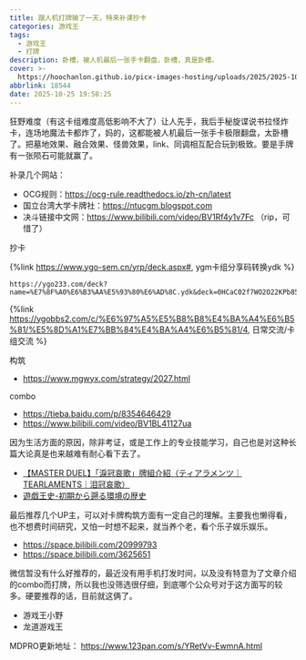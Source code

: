 ```yaml
---
title: 跟人机打牌输了一天，特来补课抄卡
categories: 游戏王
tags:
  - 游戏王
  - 打牌
description: 卧槽，被人机最后一张手卡翻盘，卧槽，真是卧槽。
cover: >-
  https://hoochanlon.github.io/picx-images-hosting/uploads/2025/2025-1025-205537.webp
abbrlink: 18544
date: 2025-10-25 19:58:25
---
```


狂野难度（有这卡组难度高低影响不大了）让人先手，我后手秘旋谍说书拉怪炸卡，连场地魔法卡都炸了，妈的，这都能被人机最后一张手卡极限翻盘，太卧槽了。把墓地效果、融合效果、怪兽效果，link、同调相互配合玩到极致。要是手牌有一张陨石可能就赢了。

补录几个网站：

* OCG规则：https://ocg-rule.readthedocs.io/zh-cn/latest
* 国立台湾大学卡牌社：https://ntucgm.blogspot.com
* 决斗链接中文网：https://www.bilibili.com/video/BV1Rf4y1v7Fc （rip，可惜了）

抄卡

{%link https://www.ygo-sem.cn/yrp/deck.aspx#, ygm卡组分享码转换ydk %}

```
https://ygo233.com/deck?name=%E7%8F%A0%E6%B3%AA%E5%93%80%E6%AD%8C.ydk&deck=0HCaC02f7WO2O22KPb85iNX4O6201rqO87igGrOAOA4oXDlOD4uAZNOF2vkzVOHOH5ixHbOKOK1JwHgONON7IMgb08YZP5gsLl4fTES0XJwBOWOW5wxlqOZOZ1KwoJ5mrGROd7d0x3069KKO02AghW6WR9T5NpbpOk79Ij5Om7JiaV6ykXJ4FxAg6zNyN1dRcI55cR13nnG20DDnG26lw4Oh3K56m1D16X76HgR0Rkhr5zpu37AAx91dZz43FCmg4fvqp6YfmW0Nlxr15DIDOV1CfH32xwwS
```

{%link https://ygobbs2.com/c/%E6%97%A5%E5%B8%B8%E4%BA%A4%E6%B5%81/%E5%8D%A1%E7%BB%84%E4%BA%A4%E6%B5%81/4, 日常交流/卡组交流 %}

构筑

* https://www.mgwyx.com/strategy/2027.html

combo

* https://tieba.baidu.com/p/8354646429
* https://www.bilibili.com/video/BV1BL41127ua


因为生活方面的原因，除非考证，或是工作上的专业技能学习，自己也是对这种长篇大论真是也来越难有耐心看下去了。

* [【MASTER DUEL】「淚冠哀歌」牌組介紹（ティアラメンツ｜TEARLAMENTS｜泪冠哀歌）](https://theygopedia.blogspot.com/2023/05/master-dueltearlaments.html)
* [遊戯王史-初期から遡る環境の歴史](https://yugioh-history.com/category/deck-list)

最后推荐几个UP主，可以对卡牌构筑方面有一定自己的理解。主要我也懒得看，也不想费时间研究，又怕一时想不起来，就当养个老，看个乐子娱乐娱乐。

* https://space.bilibili.com/20999793
* https://space.bilibili.com/3625651

微信暂没有什么好推荐的，最近没有用手机打发时间，以及没有特意为了文章介绍的combo而打牌，所以我也没筛选很仔细，到底哪个公众号对于这方面写的较多。硬要推荐的话，目前就这俩了。

* 游戏王小野
* 龙道游戏王

MDPRO更新地址： https://www.123pan.com/s/YRetVv-EwmnA.html